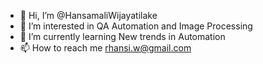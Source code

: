 - 👋  Hi, I’m @HansamaliWijayatilake
- 👀  I’m interested in QA Automation and Image Processing
- 🌱  I’m currently learning New trends in Automation 
- 📫  How to reach me rhansi.w@gmail.com

<!---
HansamaliWijayatilake/HansamaliWijayatilake is a ✨ special ✨ repository because its `README.md` (this file) appears on your GitHub profile.
You can click the Preview link to take a look at your changes.
--->
